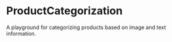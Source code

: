# ProductCategorization 

A playground for categorizing products based on image and text information.
